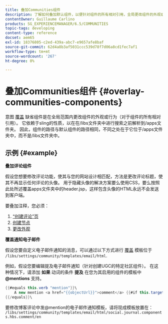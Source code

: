 ```yaml
---
title: 叠加Communities组件
description: 了解如何叠加默认组件，以便针对组件的所有相对引用，全局更改组件的外观或行为。
contentOwner: Guillaume Carlino
products: SG_EXPERIENCEMANAGER/6.5/COMMUNITIES
topic-tags: developing
content-type: reference
docset: aem65
exl-id: 18376805-c2ed-439a-abc7-e9657afe8baf
source-git-commit: 62d4a8b3af5031ccc539d78f7d06a8cd1fec7af1
workflow-type: tm+mt
source-wordcount: '267'
ht-degree: 0%

---
```


# 叠加Communities组件 {#overlay-communities-components}

意图 [覆盖](/help/communities/client-customize.md#overlays) 缺省组件是在全局范围内更改组件的外观或行为（对于组件的所有相对引用）。 它依赖于sling的性质，以在在/libs文件夹中进行搜索之前解析到/apps文件夹。 因此，组件的路径与默认组件的路径相同，不同之处在于它位于/apps文件夹中，而不是/libs文件夹中。

## 示例 {#example}

**叠加评论组件**

假设您想要修改评论功能，使其与您的网站设计相匹配，方法是更改评论标题，使其不再显示任何评论的头像。 用于隐藏头像的解决方案要么使用CSS，要么按照此处所述覆盖apps文件夹中的header.jsp，这样包含头像的HTML永远不会发送到客户端。

要叠加注释，您必须：

1. [“创建评论”页](/help/communities/overlay-create-comments-page.md)
1. [创建节点](/help/communities/overlay-create-nodes.md)
1. [更改外观](/help/communities/overlay-alter-appearance.md)

**覆盖通知电子邮件**

假设您要自定义电子邮件通知的消息，可以通过以下方式进行 [覆盖](/help/communities/client-customize.md#overlays) 模板位于 `/libs/settings/community/templates/email/html`.

例如，假设您要编辑提及电子邮件通知（针对创建UGC的特定社区组件）。 在这种情况下，请添加 **如果** 动词的条件 **提及** 在您为其启用的组件的模板中 **@mentions** 支持。

```java
{{#equals this.verb "mention"}}\
    A new mention <a href="{{objectUrl}}">comment</a> {{#if this.target.properties.[jcr:title]}}to the article "{{{target.displayName}}}" {{/if}}was added by {{{user.name}}} on {{dateUtil this.published format="EEE, d MMM yyyy HH:mm:ss z"}}.\n \
{{/equals}}\
```

要修改博客评论中发@mention的电子邮件通知模板，请将现成模板放置在： `/libs/settings/community/templates/email/html/social.journal.components.hbs.comment/en`
